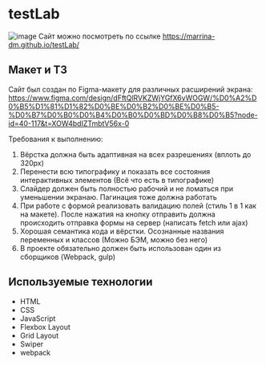 # testLab
![image](https://github.com/user-attachments/assets/4f411621-dd11-41c8-9321-40e7d30f7da5)
Сайт можно посмотреть по ссылке https://marrina-dm.github.io/testLab/

## Макет и ТЗ
Сайт был создан по Figma-макету для различных расширений экрана: https://www.figma.com/design/dFftQlRVKZWjYGfX6yWOGW/%D0%A2%D0%B5%D1%81%D1%82%D0%BE%D0%B2%D0%BE%D0%B5-%D0%B7%D0%B0%D0%B4%D0%B0%D0%BD%D0%B8%D0%B5?node-id=40-117&t=XOW4bdIZTmbtV56x-0

Требования к выполнению:
1) Вёрстка должна быть адаптивная на всех разрешениях (вплоть до 320px)
2) Перенести всю типографику и показать все состояния интерактивных элементов (Всё что есть в типографике)
3) Слайдер должен быть полностью рабочий и не ломаться при уменьшении экранаю. Пагинация тоже должна работать
4) При работе с формой реализовать валидацию полей (стиль 1 в 1 как на макете). После нажатия на кнопку отправить должна происходить отправка формы на сервер (написать fetch или ajax)
5) Хорошая семантика кода и вёрстки. Осознанные названия переменных и классов (Можно БЭМ, можно без него)
6) В проекте обязательно должен быть использован один из сборщиков (Webpack, gulp)

## Используемые технологии
- HTML
- CSS
- JavaScript
- Flexbox Layout
- Grid Layout
- Swiper
- webpack

